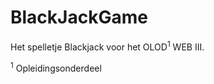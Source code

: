 # BlackJackGame

Het spelletje Blackjack voor het OLOD<sup>1</sup> WEB III.




<sup>1</sup> Opleidingsonderdeel

